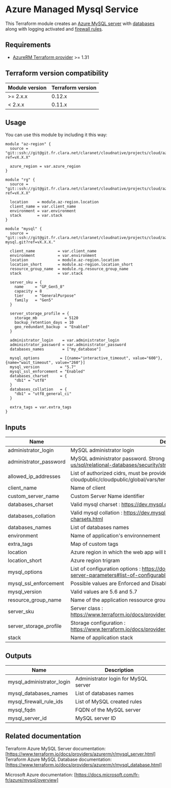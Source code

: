 # Azure Managed Mysql Service 

This Terraform module creates an [Azure MySQL server](https://www.terraform.io/docs/providers/azurerm/r/mysql_server.html) with [databases](https://www.terraform.io/docs/providers/azurerm/r/mysql_database.html) along with logging activated and [firewall rules](https://www.terraform.io/docs/providers/azurerm/r/mysql_firewall_rule.html).

## Requirements

* [AzureRM Terraform provider](https://www.terraform.io/docs/providers/azurerm/) >= 1.31

## Terraform version compatibility
 
| Module version | Terraform version |
|----------------|-------------------|
| >= 2.x.x       | 0.12.x            |
| < 2.x.x        | 0.11.x            |

## Usage
You can use this module by including it this way:

```hcl
module "az-region" {
  source = "git::ssh://git@git.fr.clara.net/claranet/cloudnative/projects/cloud/azure/terraform/modules/regions.git?ref=vX.X.X"

  azure_region = var.azure_region
}

module "rg" {
  source = "git::ssh://git@git.fr.clara.net/claranet/cloudnative/projects/cloud/azure/terraform/modules/rg.git?ref=vX.X.X"

  location    = module.az-region.location
  client_name = var.client_name
  environment = var.environment
  stack       = var.stack
}

module "mysql" {
  source = "git::ssh://git@git.fr.clara.net/claranet/cloudnative/projects/cloud/azure/terraform/features/db-mysql.git?ref=vX.X.X."
  
  client_name          = var.client_name
  environment          = var.environment
  location             = module.az-region.location
  location_short       = module.az-region.location_short
  resource_group_name  = module.rg.resource_group_name
  stack                = var.stack

  server_sku = {
    name     = "GP_Gen5_8"
    capacity = 8
    tier     = "GeneralPurpose"
    family   = "Gen5"
  }

  server_storage_profile = {
    storage_mb            = 5120
    backup_retention_days = 10
    geo_redundant_backup  = "Enabled"
  }

  administrator_login    = var.administrator_login
  administrator_password = var.administrator_password
  databases_names        = ["my_database"]

  mysql_options         = [{name="interactive_timeout", value="600"}, {name="wait_timeout", value="260"}]
  mysql_version         = "5.7"
  mysql_ssl_enforcement = "Enabled"
  databases_charset     = {
    "db1" = "utf8"
  }
  databases_collation   = {
    "db1" = "utf8_general_ci"
  }

  extra_tags = var.extra_tags
}
```

## Inputs

| Name | Description | Type | Default | Required |
|------|-------------|:----:|:-----:|:-----:|
| administrator_login | MySQL administrator login | string | - | yes |
| administrator_password | MySQL administrator password. Strong Password : https://docs.microsoft.com/en-us/sql/relational-databases/security/strong-passwords?view=sql-server-2017 | string | - | yes |
| allowed_ip_addresses | List of authorized cidrs, must be provided using remote states cloudpublic/cloudpublic/global/vars/terraform.state | list(string) | - | yes |
| client_name | Name of client | string | - | yes |
| custom_server_name | Custom Server Name identifier | string | `` | no |
| databases_charset | Valid mysql charset : https://dev.mysql.com/doc/refman/5.7/en/charset-charsets.html | map(string) | `<map>` | no |
| databases_collation | Valid mysql collation : https://dev.mysql.com/doc/refman/5.7/en/charset-charsets.html | map(string) | `<map>` | no |
| databases_names | List of databases names | list(string) | `<list>` | no |
| environment | Name of application's environnement | string | - | yes |
| extra_tags | Map of custom tags | map(string) | - | yes |
| location | Azure region in which the web app will be hosted | string | - | yes |
| location_short | Azure region trigram | string | - | yes |
| mysql_options | List of configuration options : https://docs.microsoft.com/fr-fr/azure/mysql/howto-server-parameters#list-of-configurable-server-parameters | list(string) | `<list>` | no |
| mysql_ssl_enforcement | Possible values are Enforced and Disabled | string | `Enabled` | no |
| mysql_version | Valid values are 5.6 and 5.7 | string | `5.7` | no |
| resource_group_name | Name of the application ressource group, herited from infra module | string | - | yes |
| server_sku | Server class : https://www.terraform.io/docs/providers/azurerm/r/mysql_server.html#sku | map(string) | `<map>` | no |
| server_storage_profile | Storage configuration : https://www.terraform.io/docs/providers/azurerm/r/mysql_server.html#storage_profile | map(string) | `<map>` | no |
| stack | Name of application stack | string | - | yes |

## Outputs

| Name | Description |
|------|-------------|
| mysql_administrator_login | Administrator login for MySQL server |
| mysql_databases_names | List of databases names |
| mysql_firewall_rule_ids | List of MySQL created rules |
| mysql_fqdn | FQDN of the MySQL server |
| mysql_server_id | MySQL server ID |

## Related documentation

Terraform Azure MySQL Server documentation: [https://www.terraform.io/docs/providers/azurerm/r/mysql_server.html]
Terraform Azure MySQL Database documentation: [https://www.terraform.io/docs/providers/azurerm/r/mysql_database.html]

Microsoft Azure documentation: [https://docs.microsoft.com/fr-fr/azure/mysql/overview]
